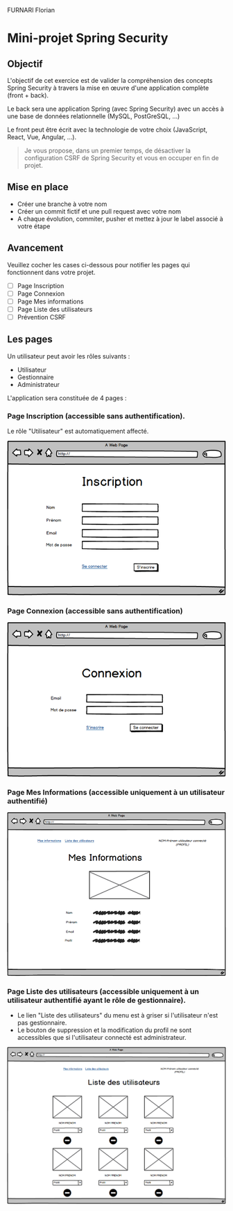 FURNARI Florian
# Mini-projet Spring Security

## Objectif

L'objectif de cet exercice est de valider la compréhension des concepts Spring Security à travers la mise en œuvre d'une application complète (front + back).

Le back sera une application Spring (avec Spring Security) avec un accès à une base de données relationnelle (MySQL, PostGreSQL, ...)

Le front peut être écrit avec la technologie de votre choix (JavaScript, React, Vue, Angular, ...).

> Je vous propose, dans un premier temps, de désactiver la configuration CSRF de Spring Security et vous en occuper en fin de projet.

## Mise en place

* Créer une branche à votre nom
* Créer un commit fictif et une pull request avec votre nom
* A chaque évolution, commiter, pusher et mettez à jour le label associé à votre étape

## Avancement

Veuillez cocher les cases ci-dessous pour notifier les pages qui fonctionnent dans votre projet.

* [ ] Page Inscription
* [ ] Page Connexion
* [ ] Page Mes informations
* [ ] Page Liste des utilisateurs
* [ ] Prévention CSRF

## Les pages

Un utilisateur peut avoir les rôles suivants :
* Utilisateur
* Gestionnaire
* Administrateur

L'application sera constituée de 4 pages :

### Page Inscription (accessible sans authentification). 

Le rôle "Utilisateur" est automatiquement affecté.

![](images/01.inscription.png)

### Page Connexion (accessible sans authentification)

![](images/02.login.png)

### Page Mes Informations (accessible uniquement à un utilisateur authentifié)

![](images/03.mesinfos.png)

### Page Liste des utilisateurs (accessible uniquement à un utilisateur authentifié ayant le rôle de gestionnaire). 

* Le lien "Liste des utilisateurs" du menu est à griser si l'utilisateur n'est pas gestionnaire.
* Le bouton de suppression et la modification du profil ne sont accessibles que si l'utilisateur connecté est administrateur. 

![](images/04.utilisateurs.png)
